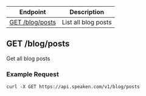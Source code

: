|Endpoint|Description|
|--------|-----------|
|[GET /blog/posts](#get-posts)| List all blog posts |

## GET /blog/posts

Get all blog posts

### Example Request

```curl -X GET https://api.speaken.com/v1/blog/posts```

